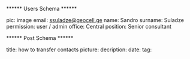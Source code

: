 ****** Users Schema ******

pic:        image
email:      ssuladze@geocell.ge 
name:       Sandro
surname:    Suladze
permission: user / admin
office:     Central
position:   Senior consultant

****** Post Schema ******

title: how to transfer contacts
picture:
decription:
date:
tag:

